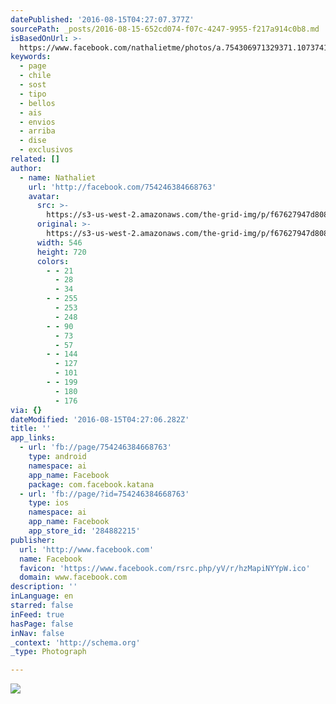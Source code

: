 ```yaml
---
datePublished: '2016-08-15T04:27:07.377Z'
sourcePath: _posts/2016-08-15-652cd074-f07c-4247-9955-f217a914c0b8.md
isBasedOnUrl: >-
  https://www.facebook.com/nathalietme/photos/a.754306971329371.1073741828.754246384668763/1197976483629082/?type=3&theater
keywords:
  - page
  - chile
  - sost
  - tipo
  - bellos
  - ais
  - envios
  - arriba
  - dise
  - exclusivos
related: []
author:
  - name: Nathaliet
    url: 'http://facebook.com/754246384668763'
    avatar:
      src: >-
        https://s3-us-west-2.amazonaws.com/the-grid-img/p/f67627947d8081a7f10a657d3ab295bf3456e704.jpg
      original: >-
        https://s3-us-west-2.amazonaws.com/the-grid-img/p/f67627947d8081a7f10a657d3ab295bf3456e704.jpg
      width: 546
      height: 720
      colors:
        - - 21
          - 28
          - 34
        - - 255
          - 253
          - 248
        - - 90
          - 73
          - 57
        - - 144
          - 127
          - 101
        - - 199
          - 180
          - 176
via: {}
dateModified: '2016-08-15T04:27:06.282Z'
title: ''
app_links:
  - url: 'fb://page/754246384668763'
    type: android
    namespace: ai
    app_name: Facebook
    package: com.facebook.katana
  - url: 'fb://page/?id=754246384668763'
    type: ios
    namespace: ai
    app_name: Facebook
    app_store_id: '284882215'
publisher:
  url: 'http://www.facebook.com'
  name: Facebook
  favicon: 'https://www.facebook.com/rsrc.php/yV/r/hzMapiNYYpW.ico'
  domain: www.facebook.com
description: ''
inLanguage: en
starred: false
inFeed: true
hasPage: false
inNav: false
_context: 'http://schema.org'
_type: Photograph

---
```

![](https://s3-us-west-2.amazonaws.com/the-grid-img/p/f67627947d8081a7f10a657d3ab295bf3456e704.jpg)